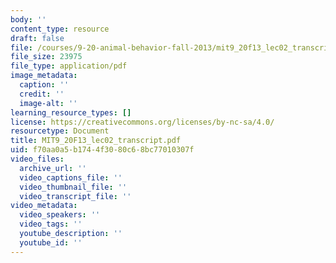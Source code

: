 ```yaml
---
body: ''
content_type: resource
draft: false
file: /courses/9-20-animal-behavior-fall-2013/mit9_20f13_lec02_transcript.pdf
file_size: 23975
file_type: application/pdf
image_metadata:
  caption: ''
  credit: ''
  image-alt: ''
learning_resource_types: []
license: https://creativecommons.org/licenses/by-nc-sa/4.0/
resourcetype: Document
title: MIT9_20F13_lec02_transcript.pdf
uid: f70aa0a5-b174-4f30-80c6-8bc77010307f
video_files:
  archive_url: ''
  video_captions_file: ''
  video_thumbnail_file: ''
  video_transcript_file: ''
video_metadata:
  video_speakers: ''
  video_tags: ''
  youtube_description: ''
  youtube_id: ''
---
```

